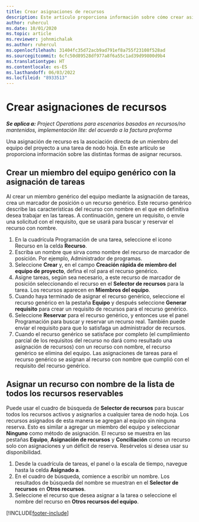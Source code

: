 ```yaml
---
title: Crear asignaciones de recursos
description: Este artículo proporciona información sobre cómo crear asignaciones de recursos genéricas y con nombre.
author: ruhercul
ms.date: 10/01/2020
ms.topic: article
ms.reviewer: johnmichalak
ms.author: ruhercul
ms.openlocfilehash: 31404fc35d72acb9ad791ef8a755f23108f528ad
ms.sourcegitcommit: 6cfc50d89528df977a8f6a55c1ad39d99800d9b4
ms.translationtype: HT
ms.contentlocale: es-ES
ms.lasthandoff: 06/03/2022
ms.locfileid: "8933513"
---
```

# <a name="create-resource-assignments"></a>Crear asignaciones de recursos

_**Se aplica a:** Project Operations para escenarios basados en recursos/no mantenidos, implementación lite: del acuerdo a la factura proforma_


Una asignación de recurso es la asociación directa de un miembro del equipo del proyecto a una tarea de nodo hoja. En este artículo se proporciona información sobre las distintas formas de asignar recursos.

## <a name="create-a-generic-team-member-through-task-assignment"></a>Crear un miembro del equipo genérico con la asignación de tareas


Al crear un miembro genérico del equipo mediante la asignación de tareas, crea un marcador de posición o un recurso genérico. Este recurso genérico describe las características del recurso con nombre en el que en definitiva desea trabajar en las tareas. A continuación, genere un requisito, o envíe una solicitud con el requisito, que se usará para buscar y reservar el recurso con nombre.

1. En la cuadrícula Programación de una tarea, seleccione el icono Recurso en la celda **Recurso**.
2. Escriba un nombre que sirva como nombre del recurso de marcador de posición. Por ejemplo, Administrador de programas.
3. Seleccione **Crear** y, en el campo **Creación rápida de miembro del equipo de proyecto**, defina el rol para el recurso genérico.
4. Asigne tareas, según sea necesario, a este recurso de marcador de posición seleccionando el recurso en el **Selector de recursos** para la tarea. Los recursos aparecen en **Miembros del equipo**.
5. Cuando haya terminado de asignar el recurso genérico, seleccione el recurso genérico en la pestaña **Equipo** y después seleccione **Generar requisito** para crear un requisito de recursos para el recurso genérico.
6. Seleccione **Reservar** para el recurso genérico, y entonces use el panel Programación para buscar y reservar un recurso real. También puede enviar el requisito para que lo satisfaga un administrador de recursos.
7. Cuando el recurso genérico se satisface por completo (el cumplimiento parcial de los requisitos del recurso no dará como resultado una asignación de recursos) con un recurso con nombre, el recurso genérico se elimina del equipo. Las asignaciones de tareas para el recurso genérico se asignan al recurso con nombre que cumplió con el requisito del recurso genérico.

## <a name="assign-a-named-resource-from-the-list-of-all-bookable-resources"></a>Asignar un recurso con nombre de la lista de todos los recursos reservables

Puede usar el cuadro de búsqueda de **Selector de recursos** para buscar todos los recursos activos y asignarlos a cualquier tarea de nodo hoja. Los recursos asignados de esta manera se agregan al equipo sin ninguna reserva. Esto es similar a agregar un miembro del equipo y seleccionar **Ninguno** como método de asignación. El recurso se muestra en las pestañas **Equipo**, **Asignación de recursos** y **Conciliación** como un recurso solo con asignaciones y un déficit de reserva. Resérvelos si desea usar su disponibilidad.

1. Desde la cuadrícula de tareas, el panel o la escala de tiempo, navegue hasta la celda **Asignado a**.
2. En el cuadro de búsqueda, comience a escribir un nombre. Los resultados de búsqueda del nombre se muestran en el **Selector de recursos** en **Otros recursos**.
3. Seleccione el recurso que desea asignar a la tarea o seleccione el nombre del recurso en **Otros recursos del equipo**.


[!INCLUDE[footer-include](../includes/footer-banner.md)]